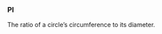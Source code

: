 <!--
This is generated by ESQL's AbstractFunctionTestCase. Do no edit it. See ../README.md for how to regenerate it.
-->

### PI
The ratio of a circle’s circumference to its diameter.

